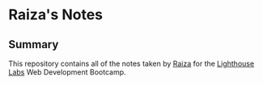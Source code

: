 # Raiza's Notes

## Summary
This repository contains all of the notes taken by [Raiza](https://github.com/Raiza-D) for the [Lighthouse Labs](https://www.lighthouselabs.ca/) Web Development Bootcamp.
